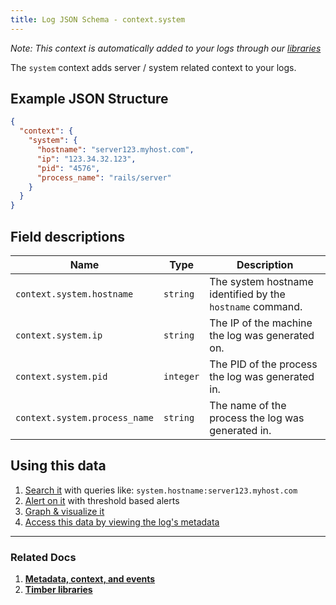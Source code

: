 ```yaml
---
title: Log JSON Schema - context.system
---
```

*Note: This context is automatically added to your logs through our [libraries](/docs/languages)*

The `system` context adds server / system related context to your logs.

## Example JSON Structure


```json
{
  "context": {
    "system": {
      "hostname": "server123.myhost.com",
      "ip": "123.34.32.123",
      "pid": "4576",
      "process_name": "rails/server"
    }
  }
}
```

## Field descriptions

Name | Type | Description
-----|------|------------
`context.system.hostname` | `string` | The system hostname identified by the `hostname` command.
`context.system.ip` | `string` | The IP of the machine the log was generated on.
`context.system.pid` | `integer` | The PID of the process the log was generated in.
`context.system.process_name` | `string` | The name of the process the log was generated in.


## Using this data

1. [Search it](/docs/app/console/searching) with queries like: `system.hostname:server123.myhost.com`
2. [Alert on it](/docs/app/console/alerts) with threshold based alerts
3. [Graph & visualize it](/docs/app/console/graphing)
4. [Access this data by viewing the log's metadata](/docs/app/console/view-metdata-and-context)

---

### Related Docs

1. [**Metadata, context, and events**](/docs/concepts/metadata-context-and-events)
2. [**Timber libraries**](/docs/languages)
